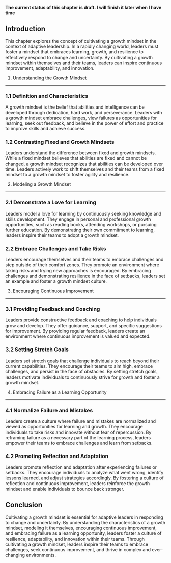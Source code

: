 **The current status of this chapter is draft. I will finish it later when I have time**

Introduction
------------

This chapter explores the concept of cultivating a growth mindset in the context of adaptive leadership. In a rapidly changing world, leaders must foster a mindset that embraces learning, growth, and resilience to effectively respond to change and uncertainty. By cultivating a growth mindset within themselves and their teams, leaders can inspire continuous improvement, adaptability, and innovation.

1. Understanding the Growth Mindset
-----------------------------------

### 1.1 Definition and Characteristics

A growth mindset is the belief that abilities and intelligence can be developed through dedication, hard work, and perseverance. Leaders with a growth mindset embrace challenges, view failures as opportunities for learning, seek out feedback, and believe in the power of effort and practice to improve skills and achieve success.

### 1.2 Contrasting Fixed and Growth Mindsets

Leaders understand the difference between fixed and growth mindsets. While a fixed mindset believes that abilities are fixed and cannot be changed, a growth mindset recognizes that abilities can be developed over time. Leaders actively work to shift themselves and their teams from a fixed mindset to a growth mindset to foster agility and resilience.

2. Modeling a Growth Mindset
----------------------------

### 2.1 Demonstrate a Love for Learning

Leaders model a love for learning by continuously seeking knowledge and skills development. They engage in personal and professional growth opportunities, such as reading books, attending workshops, or pursuing further education. By demonstrating their own commitment to learning, leaders inspire their teams to adopt a growth mindset.

### 2.2 Embrace Challenges and Take Risks

Leaders encourage themselves and their teams to embrace challenges and step outside of their comfort zones. They promote an environment where taking risks and trying new approaches is encouraged. By embracing challenges and demonstrating resilience in the face of setbacks, leaders set an example and foster a growth mindset culture.

3. Encouraging Continuous Improvement
-------------------------------------

### 3.1 Providing Feedback and Coaching

Leaders provide constructive feedback and coaching to help individuals grow and develop. They offer guidance, support, and specific suggestions for improvement. By providing regular feedback, leaders create an environment where continuous improvement is valued and expected.

### 3.2 Setting Stretch Goals

Leaders set stretch goals that challenge individuals to reach beyond their current capabilities. They encourage their teams to aim high, embrace challenges, and persist in the face of obstacles. By setting stretch goals, leaders motivate individuals to continuously strive for growth and foster a growth mindset.

4. Embracing Failure as a Learning Opportunity
----------------------------------------------

### 4.1 Normalize Failure and Mistakes

Leaders create a culture where failure and mistakes are normalized and viewed as opportunities for learning and growth. They encourage individuals to take risks and innovate without fear of repercussion. By reframing failure as a necessary part of the learning process, leaders empower their teams to embrace challenges and learn from setbacks.

### 4.2 Promoting Reflection and Adaptation

Leaders promote reflection and adaptation after experiencing failures or setbacks. They encourage individuals to analyze what went wrong, identify lessons learned, and adjust strategies accordingly. By fostering a culture of reflection and continuous improvement, leaders reinforce the growth mindset and enable individuals to bounce back stronger.

Conclusion
----------

Cultivating a growth mindset is essential for adaptive leaders in responding to change and uncertainty. By understanding the characteristics of a growth mindset, modeling it themselves, encouraging continuous improvement, and embracing failure as a learning opportunity, leaders foster a culture of resilience, adaptability, and innovation within their teams. Through cultivating a growth mindset, leaders inspire their teams to embrace challenges, seek continuous improvement, and thrive in complex and ever-changing environments.
